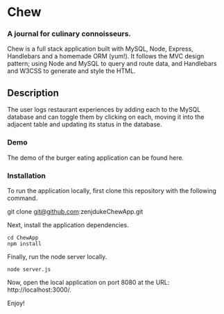 # Chew

### A journal for culinary connoisseurs.

Chew is a full stack application built with MySQL, Node, Express, Handlebars and a homemade ORM (yum!). It follows the MVC design pattern; using Node and MySQL to query and route data, and Handlebars and W3CSS to generate and style the HTML.

## Description

The user logs restaurant experiences by adding each to the MySQL database and can toggle them by clicking on each, moving it into the adjacent table and updating its status in the database.

### Demo

The demo of the burger eating application can be found here.

### Installation

To run the application locally, first clone this repository with the following command.

git clone git@github.com:zenjdukeChewApp.git

Next, install the application dependencies.
```
cd ChewApp
npm install
```
Finally, run the node server locally.
```
node server.js
```
Now, open the local application on port 8080 at the URL: http://localhost:3000/.

Enjoy!
